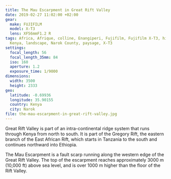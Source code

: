 ```yaml
---
title: The Mau Escarpment in Great Rift Valley
date: 2019-02-27 11:02:00 +02:00
gear:
  make: FUJIFILM
  model: X-T3
  lens: XF56mmF1.2 R
tags: Africa, Afrique, colline, Enangiperi, Fujifilm, Fujifilm X-T3, hill,
  Kenya, landscape, Narok County, paysage, X-T3
settings:
  focal_length: 56
  focal_length_35mm: 84
  iso: 160
  aperture: 1.2
  exposure_time: 1/9000
dimensions:
  width: 3500
  height: 2333
geo:
  latitude: -0.69936
  longitude: 35.90155
  country: Kenya
  city: Narok
file: the-mau-escarpment-in-great-rift-valley.jpg
---
```


Great Rift Valley is part of an intra-continental ridge system that runs through Kenya from north to south. It is part of the Gregory Rift, the eastern branch of the East African Rift, which starts in Tanzania to the south and continues northward into Ethiopia.

The Mau Escarpment is a fault scarp running along the western edge of the Great Rift Valley. The top of the escarpment reaches approximately 3000 m (10,000 ft) above sea level, and is over 1000 m higher than the floor of the Rift Valley.
